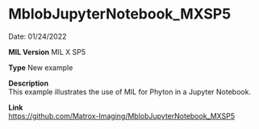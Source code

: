 # MblobJupyterNotebook_MXSP5

Date: 01/24/2022

**MIL Version** MIL X SP5  

**Type** New example

**Description**  
This example illustrates the use of MIL for Phyton in a Jupyter Notebook.

**Link**  
https://github.com/Matrox-Imaging/MblobJupyterNotebook_MXSP5

